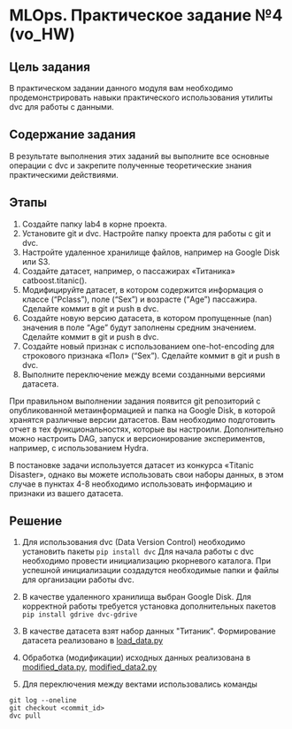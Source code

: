 # MLOps. Практическое задание №4 (vo_HW)

## Цель задания
  В практическом задании данного модуля вам необходимо продемонстрировать навыки практического использования утилиты dvc для работы с данными.

## Содержание задания
В результате выполнения этих заданий вы выполните все основные операции с dvc и закрепите полученные теоретические знания практическими действиями.

## Этапы
1) Создайте папку lab4 в корне проекта.
2) Установите git и dvc. Настройте папку проекта для работы с git и dvc.
3) Настройте удаленное хранилище файлов, например на Google Disk или S3.
4) Создайте датасет, например, о пассажирах «Титаника» catboost.titanic().
5) Модифицируйте датасет, в котором содержится информация о классе (“Pclass”), поле (“Sex”) и возрасте (“Age”) пассажира. Сделайте коммит в git и push в dvc.
6) Создайте новую версию датасета, в котором пропущенные (nan) значения в поле “Age” будут заполнены средним значением. Сделайте коммит в git и push в dvc.
7) Создайте новый признак с использованием one-hot-encoding для строкового признака «Пол» (“Sex”). Сделайте коммит в git и push в dvc.
8) Выполните переключение между всеми созданными версиями датасета.

При правильном выполнении задания появится git репозиторий с опубликованной метаинформацией и папка на Google Disk, в которой хранятся различные версии датасетов. Вам необходимо подготовить отчет в тех функциональностях, которые вы настроили. Дополнительно можно настроить DAG, запуск и версионирование экспериментов, например, с использованием Hydra.

В постановке задачи используется датасет из конкурса «Titanic Disaster», однако вы можете использовать свои наборы данных, в этом случае в пунктах 4-8 необходимо использовать информацию и признаки из вашего датасета.


## Решение
1) Для использования dvc (Data Version Control) необходимо установить пакеты
`pip install dvc`
Для начала работы с dvc необходимо провести инициализацию ркорневого каталога. 
При успешной инициализации создадутся необходимые папки и файлы для организации работы dvc.

2) В качестве удаленного хранилища выбран Google Disk.
Для корректной работы требуется установка дополнительных пакетов
`pip install gdrive dvc-gdrive`

3) В качестве датасета взят набор данных "Титаник". Формирование датасета реализовано в [load_data.py](https://github.com/DanilKhardi/mlops_urfu/blob/main/lab4/src/load_data.py)

4) Обработка (модификации) исходных данных реализована в [modified_data.py](https://github.com/DanilKhardi/mlops_urfu/blob/main/lab4/src/modified_data.py), [modified_data2.py](https://github.com/DanilKhardi/mlops_urfu/blob/main/lab4/src/modified_data2.py)

5) Для переключения между вектами использовались команды
```
git log --oneline
git checkout <commit_id>
dvc pull
```
